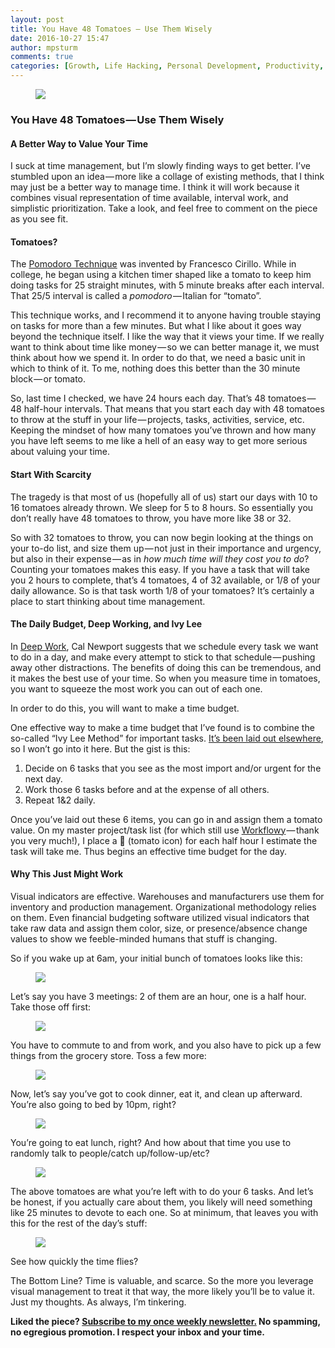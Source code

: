 ```yaml
---
layout: post
title: You Have 48 Tomatoes — Use Them Wisely
date: 2016-10-27 15:47
author: mpsturm
comments: true
categories: [Growth, Life Hacking, Personal Development, Productivity, Time Management, Uncategorized]
---
```



<figure>

<img src="https://mikesturmblog.files.wordpress.com/2016/10/18b31-07t9qybkdkxpbk063.jpg">
</figure><h3>You Have 48 Tomatoes — Use Them Wisely</h3>
<h4>A Better Way to Value Your Time</h4>
<p>I suck at time management, but I’m slowly finding ways to get better. I’ve stumbled upon an idea — more like a collage of existing methods, that I think may just be a better way to manage time. I think it will work because it combines visual representation of time available, interval work, and simplistic prioritization. Take a look, and feel free to comment on the piece as you see fit.</p>
<h4>Tomatoes?</h4>
<p>The <a href="http://pomodorotechnique.com/" target="_blank">Pomodoro Technique</a> was invented by Francesco Cirillo. While in college, he began using a kitchen timer shaped like a tomato to keep him doing tasks for 25 straight minutes, with 5 minute breaks after each interval. That 25/5 interval is called a <em>pomodoro</em> — Italian for “tomato”.</p>
<p>This technique works, and I recommend it to anyone having trouble staying on tasks for more than a few minutes. But what I like about it goes way beyond the technique itself. I like the way that it views your time. If we really want to think about time like money — so we can better manage it, we must think about how we spend it. In order to do that, we need a basic unit in which to think of it. To me, nothing does this better than the 30 minute block — or tomato.</p>
<p>So, last time I checked, we have 24 hours each day. That’s 48 tomatoes — 48 half-hour intervals. That means that you start each day with 48 tomatoes to throw at the stuff in your life — projects, tasks, activities, service, etc. Keeping the mindset of how many tomatoes you’ve thrown and how many you have left seems to me like a hell of an easy way to get more serious about valuing your time.</p>
<h4>Start With Scarcity</h4>
<p>The tragedy is that most of us (hopefully all of us) start our days with 10 to 16 tomatoes already thrown. We sleep for 5 to 8 hours. So essentially you don’t really have 48 tomatoes to throw, you have more like 38 or 32.</p>
<p>So with 32 tomatoes to throw, you can now begin looking at the things on your to-do list, and size them up — not just in their importance and urgency, but also in their expense — as in <em>how much time will they cost you to do</em>? Counting your tomatoes makes this easy. If you have a task that will take you 2 hours to complete, that’s 4 tomatoes, 4 of 32 available, or 1/8 of your daily allowance. So is that task worth 1/8 of your tomatoes? It’s certainly a place to start thinking about time management.</p>
<h4>The Daily Budget, Deep Working, and Ivy Lee</h4>
<p>In <a href="http://calnewport.com/books/deep-work/" target="_blank">Deep Work</a>, Cal Newport suggests that we schedule every task we want to do in a day, and make every attempt to stick to that schedule — pushing away other distractions. The benefits of doing this can be tremendous, and it makes the best use of your time. So when you measure time in tomatoes, you want to squeeze the most work you can out of each one.</p>
<p>In order to do this, you will want to make a time budget.</p>
<p>One effective way to make a time budget that I’ve found is to combine the so-called “Ivy Lee Method” for important tasks. <a href="http://jamesclear.com/ivy-lee" target="_blank">It’s been laid out elsewhere</a>, so I won’t go into it here. But the gist is this:</p>
<ol>
<li>Decide on 6 tasks that you see as the most import and/or urgent for the next day.</li>
<li>Work those 6 tasks before and at the expense of all others.</li>
<li>Repeat 1&amp;2 daily.</li>
</ol>
<p>Once you’ve laid out these 6 items, you can go in and assign them a tomato value. On my master project/task list (for which still use <a href="http://workflowy.com" target="_blank">Workflowy</a> — thank you very much!), I place a 🍅 (tomato icon) for each half hour I estimate the task will take me. Thus begins an effective time budget for the day.</p>
<h4>Why This Just Might Work</h4>
<p>Visual indicators are effective. Warehouses and manufacturers use them for inventory and production management. Organizational methodology relies on them. Even financial budgeting software utilized visual indicators that take raw data and assign them color, size, or presence/absence change values to show we feeble-minded humans that stuff is changing.</p>
<p>So if you wake up at 6am, your initial bunch of tomatoes looks like this:</p>
<figure>

<img src="https://mikesturmblog.files.wordpress.com/2016/10/51f4a-1nsd1qyvtk35ve7gxx4sobg.png">
</figure><p>Let’s say you have 3 meetings: 2 of them are an hour, one is a half hour. Take those off first:</p>
<figure>

<img src="https://mikesturmblog.files.wordpress.com/2016/10/131b4-1a6jhb-aslyw5jkctmiggrg.png">
</figure><p>You have to commute to and from work, and you also have to pick up a few things from the grocery store. Toss a few more:</p>
<figure>

<img src="https://mikesturmblog.files.wordpress.com/2016/10/20267-10u93jcbebjq-r7fn1bto2w.png">
</figure><p>Now, let’s say you’ve got to cook dinner, eat it, and clean up afterward. You’re also going to bed by 10pm, right?</p>
<figure>

<img src="https://mikesturmblog.files.wordpress.com/2016/10/376c2-1sdup-liig5aq_kz-v0fmkq.png">
</figure><p>You’re going to eat lunch, right? And how about that time you use to randomly talk to people/catch up/follow-up/etc?</p>
<figure>

<img src="https://mikesturmblog.files.wordpress.com/2016/10/77686-1-ut1jglh9dbwq-16lvfscg.png">
</figure><p>The above tomatoes are what you’re left with to do your 6 tasks. And let’s be honest, if you actually care about them, you likely will need something like 25 minutes to devote to each one. So at minimum, that leaves you with this for the rest of the day’s stuff:</p>
<figure>

<img src="https://mikesturmblog.files.wordpress.com/2016/10/2675b-1bfxzkmvels7urrfsijreog.png">
</figure><p>See how quickly the time flies?</p>
<p>The Bottom Line? Time is valuable, and scarce. So the more you leverage visual management to treat it that way, the more likely you’ll be to value it. Just my thoughts. As always, I’m tinkering.</p>
<p><strong>Liked the piece? </strong><a href="http://tinyletter.com/mike_sturm" target="_blank"><strong>Subscribe to my once weekly newsletter.</strong></a><strong> No spamming, no egregious promotion. I respect your inbox and your time.</strong></p>

